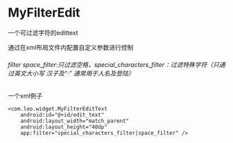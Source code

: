 # MyFilterEdit
一个可过滤字符的edittext

通过在xml布局文件内配置自定义参数进行控制

###### filter space_filter:只过滤空格，special_characters_filter：过滤特殊字符（只通过英文大小写 汉子及“·” 通常用于人名及登陆）

<p>一个xml例子</p>

    <com.leo.widget.MyFilterEditText
        android:id="@+id/edit_text"
        android:layout_width="match_parent"
        android:layout_height="40dp"
        app:filter="special_characters_filter|space_filter" />
